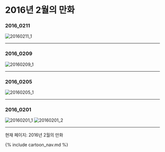 # 2016년 2월의 만화

### 2016_0211
![20160211_1](/2016_02/20160211_1.jpg)

* * *

### 2016_0209
![20160209_1](/2016_02/20160209_1.jpg)

* * *

### 2016_0205
![20160205_1](/2016_02/20160205_1.jpg)

* * *

### 2016_0201
![20160201_1](/2016_02/20160201_1.jpg)
![20160201_2](/2016_02/20160201_2.jpg)

* * *

현재 페이지: 2016년 2월의 만화

{% include cartoon_nav.md %}
